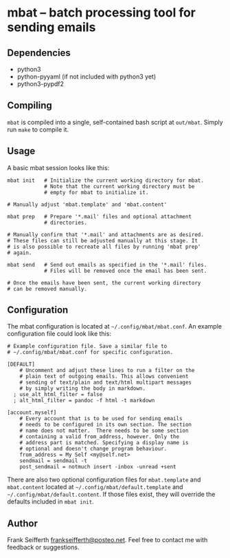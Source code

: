 # mbat – batch processing tool for sending emails

## Dependencies

- python3
- python-pyyaml (if not included with python3 yet)
- python3-pypdf2

## Compiling

`mbat` is compiled into a single, self-contained bash script at `out/mbat`.
Simply run `make` to compile it.

## Usage

A basic mbat session looks like this:

```
mbat init   # Initialize the current working directory for mbat.
            # Note that the current working directory must be
            # empty for mbat to initialize it.

# Manually adjust 'mbat.template' and 'mbat.content'

mbat prep   # Prepare '*.mail' files and optional attachment
            # directories.

# Manually confirm that '*.mail' and attachments are as desired.
# These files can still be adjusted manually at this stage. It
# is also possible to recreate all files by running 'mbat prep'
# again.

mbat send   # Send out emails as specified in the '*.mail' files.
            # Files will be removed once the email has been sent.

# Once the emails have been sent, the current working directory
# can be removed manually.
```

## Configuration

The mbat configuration is located at `~/.config/mbat/mbat.conf`. An example
configuration file could look like this:

```
# Example configuration file. Save a similar file to
# ~/.config/mbat/mbat.conf for specific configuration.

[DEFAULT]
    # Uncomment and adjust these lines to run a filter on the
    # plain text of outgoing emails. This allows convenient
    # sending of text/plain and text/html multipart messages
    # by simply writing the body in markdown.
  ; use_alt_html_filter = false
  ; alt_html_filter = pandoc -f html -t markdown

[account.myself]
    # Every account that is to be used for sending emails
    # needs to be configured in its own section. The section
    # name does not matter.  There needs to be some section
    # containing a valid from_address, however. Only the
    # address part is matched. Specifying a display name is
    # optional and doesn't change program behaviour.
    from_address = My Self <my@self.net>
    sendmail = sendmail -t
    post_sendmail = notmuch insert -inbox -unread +sent
```

There are also two optional configuration files for `mbat.template`
and `mbat.content` located at `~/.config/mbat/default.template` and
`~/.config/mbat/default.content`. If those files exist, they will
override the defaults included in `mbat init`.

## Author

Frank Seifferth <frankseifferth@posteo.net>. Feel free to contact me
with feedback or suggestions.
